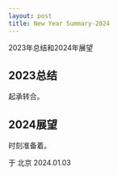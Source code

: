 ```yaml
---
layout: post
title: New Year Summary-2024
---
```

2023年总结和2024年展望

## 2023总结
起承转合。

## 2024展望
时刻准备着。

于 北京
2024.01.03
